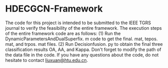 # HDECGCN-Framework
The code for this project is intended to be submitted to the IEEE TGRS journal to verify the feasibility of the entire framework. 
The execution steps of the entire framework code are as follows:
(1) Run the DynamicParametersAndDualSuperfix. m code to get the final. mat, tepos. mat, and trpos. mat files.
(2) Run Decisionfusion. py to obtain the final three classification results OA, AA, and Kappa.
Don't forget to modify the path of the data file in the code.
If you have any questions about the code, do not hesitate to contact liuxuan@htu.edu.cn.
